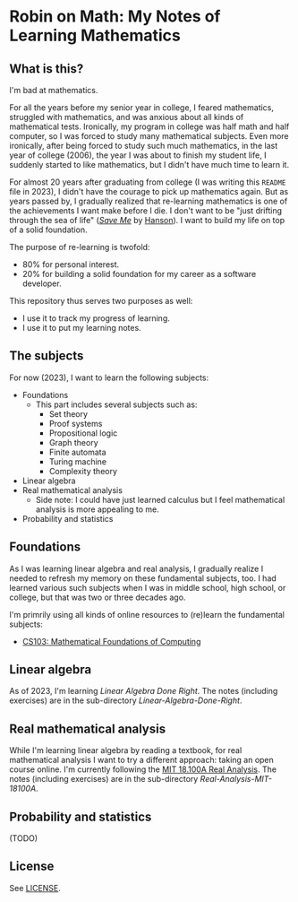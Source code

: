 # Robin on Math: My Notes of Learning Mathematics

## What is this?

I'm bad at mathematics.

For all the years before my senior year in college, I feared mathematics, struggled with mathematics, and was anxious about all kinds of mathematical tests. Ironically, my program in college was half math and half computer, so I was forced to study many mathematical subjects. Even more ironically, after being forced to study such much mathematics, in the last year of college (2006), the year I was about to finish my student life, I suddenly started to like mathematics, but I didn't have much time to learn it.

For almost 20 years after graduating from college (I was writing this `README` file in 2023), I didn't have the courage to pick up mathematics again. But as years passed by, I gradually realized that re-learning mathematics is one of the achievements I want make before I die. I don't want to be "just drifting through the sea of life" ([_Save Me_](https://www.azlyrics.com/lyrics/hanson/saveme.html) by [Hanson](https://hanson.net/home)). I want to build my life on top of a solid foundation.

The purpose of re-learning is twofold:
- 80% for personal interest.
- 20% for building a solid foundation for my career as a software developer.

This repository thus serves two purposes as well:
- I use it to track my progress of learning.
- I use it to put my learning notes.

## The subjects

For now (2023), I want to learn the following subjects:
- Foundations
  - This part includes several subjects such as:
    - Set theory
    - Proof systems
    - Propositional logic
    - Graph theory
    - Finite automata
    - Turing machine
    - Complexity theory
- Linear algebra
- Real mathematical analysis
  - Side note: I could have just learned calculus but I feel mathematical analysis is more appealing to me.
- Probability and statistics

## Foundations

As I was learning linear algebra and real analysis, I gradually realize I needed to refresh my memory on these fundamental subjects, too. I had learned various such subjects when I was in middle school, high school, or college, but that was two or three decades ago.

I'm primrily using all kinds of online resources to (re)learn the fundamental subjects:
- [CS103: Mathematical Foundations of Computing](https://web.stanford.edu/class/cs103/)

## Linear algebra

As of 2023, I'm learning _Linear Algebra Done Right_. The notes (including exercises) are in the sub-directory _Linear-Algebra-Done-Right_.

## Real mathematical analysis

While I'm learning linear algebra by reading a textbook, for real mathematical analysis I want to try a different approach: taking an open course online. I'm currently following the [MIT 18.100A Real Analysis](https://ocw.mit.edu/courses/18-100a-real-analysis-fall-2020/). The notes (including exercises) are in the sub-directory _Real-Analysis-MIT-18100A_.

## Probability and statistics

(TODO)

## License

See [LICENSE](./LICENSE).

